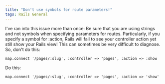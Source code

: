 ```yaml
---
title: "Don't use symbols for route parameters!"
tags: Rails General
---
```


I've ran into this issue more than once: Be sure that you are using strings and not symbols when specifying parameters for routes. Particularly, if you specify a symbol for :action, Rails will fail to see your controller action yet still show your Rails view! This can sometimes be very difficult to diagnose. So, don't do this:

    map.connect '/pages/:slug', :controller => 'pages', :action => :show

Do this:

    map.connect '/pages/:slug', :controller => 'pages', :action => 'show'
